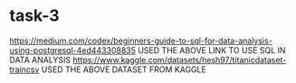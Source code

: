 # task-3
https://medium.com/codex/beginners-guide-to-sql-for-data-analysis-using-postgresql-4ed443308835
USED THE ABOVE LINK TO USE SQL IN DATA ANALYSIS
https://www.kaggle.com/datasets/hesh97/titanicdataset-traincsv
USED THE ABOVE DATASET FROM KAGGLE
